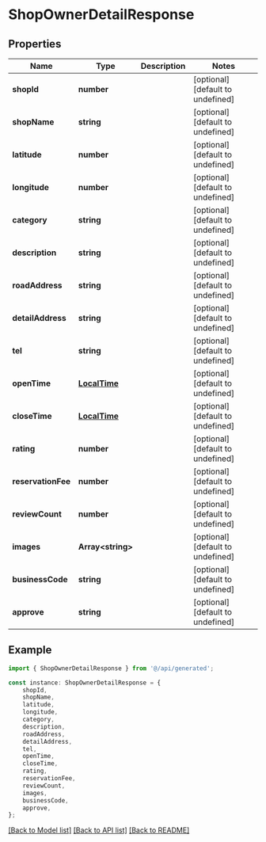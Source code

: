 # ShopOwnerDetailResponse


## Properties

Name | Type | Description | Notes
------------ | ------------- | ------------- | -------------
**shopId** | **number** |  | [optional] [default to undefined]
**shopName** | **string** |  | [optional] [default to undefined]
**latitude** | **number** |  | [optional] [default to undefined]
**longitude** | **number** |  | [optional] [default to undefined]
**category** | **string** |  | [optional] [default to undefined]
**description** | **string** |  | [optional] [default to undefined]
**roadAddress** | **string** |  | [optional] [default to undefined]
**detailAddress** | **string** |  | [optional] [default to undefined]
**tel** | **string** |  | [optional] [default to undefined]
**openTime** | [**LocalTime**](LocalTime.md) |  | [optional] [default to undefined]
**closeTime** | [**LocalTime**](LocalTime.md) |  | [optional] [default to undefined]
**rating** | **number** |  | [optional] [default to undefined]
**reservationFee** | **number** |  | [optional] [default to undefined]
**reviewCount** | **number** |  | [optional] [default to undefined]
**images** | **Array&lt;string&gt;** |  | [optional] [default to undefined]
**businessCode** | **string** |  | [optional] [default to undefined]
**approve** | **string** |  | [optional] [default to undefined]

## Example

```typescript
import { ShopOwnerDetailResponse } from '@/api/generated';

const instance: ShopOwnerDetailResponse = {
    shopId,
    shopName,
    latitude,
    longitude,
    category,
    description,
    roadAddress,
    detailAddress,
    tel,
    openTime,
    closeTime,
    rating,
    reservationFee,
    reviewCount,
    images,
    businessCode,
    approve,
};
```

[[Back to Model list]](../README.md#documentation-for-models) [[Back to API list]](../README.md#documentation-for-api-endpoints) [[Back to README]](../README.md)
